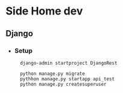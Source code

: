 # Side Home dev

## Django

- ### Setup


        django-admin startproject DjangoRest

        python manage.py migrate
        pythhon manage.py startapp api_test
        python manage.py createsuperuser